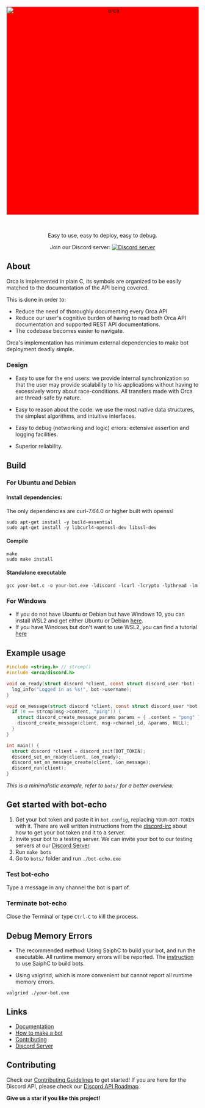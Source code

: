 <div align="center">
  <br />
  <p>
    <a href="https://cee-studio.github.io/orca"><img src="https://raw.githubusercontent.com/cee-studio/orca-docs/master/docs/source/images/logo.svg" width="546" alt="orca" style="background-color:red;" /></a>
  </p>
  <br />
  <p>
    Easy to use, easy to deploy, easy to debug.
  </p>
  <p>
    Join our Discord server: <a href="https://discord.gg/2jfycwXVM3"><img src="https://img.shields.io/discord/562694099887587338?color=5865F2&logo=discord&logoColor=white" alt="Discord server" /></a>
  </p>
</div>

## About

Orca is implemented in plain C, its symbols are organized to be easily matched to the documentation of the API being covered.

This is done in order to:
* Reduce the need of thoroughly documenting every Orca API
* Reduce our user's cognitive burden of having to read both Orca API documentation and supported REST API documentations. 
* The codebase becomes easier to navigate.

Orca's implementation has minimum external dependencies to make bot deployment deadly simple.

### Design

- Easy to use for the end users: we provide internal synchronization
  so that the user may provide scalability to his applications without
  having to excessively worry about race-conditions. All transfers made
  with Orca are thread-safe by nature.

- Easy to reason about the code: we use the most native data structures,
   the simplest algorithms, and intuitive interfaces.

- Easy to debug (networking and logic) errors: extensive assertion 
  and logging facilities.

- Superior reliability.

## Build
### For Ubuntu and Debian
#### Install dependencies:

The only dependencies are curl-7.64.0 or higher built with openssl
```
sudo apt-get install -y build-essential 
sudo apt-get install -y libcurl4-openssl-dev libssl-dev
```

#### Compile

```
make
sudo make install
```

#### Standalone executable
```
gcc your-bot.c -o your-bot.exe -ldiscord -lcurl -lcrypto -lpthread -lm
```

### For Windows

* If you do not have Ubuntu or Debian but have Windows 10, you can install WSL2 and get either Ubuntu or Debian [here](https://docs.microsoft.com/en-us/windows/wsl/install-win10).
* If you have Windows but don't want to use WSL2, you can find a tutorial [here](/docs/BUILDING_WITH_WINDOWS.md)

## Example usage

```c
#include <string.h> // strcmp()
#include <orca/discord.h>

void on_ready(struct discord *client, const struct discord_user *bot) {
  log_info("Logged in as %s!", bot->username);
}

void on_message(struct discord *client, const struct discord_user *bot, const struct discord_message *msg) {
  if (0 == strcmp(msg->content, "ping")) {
    struct discord_create_message_params params = { .content = "pong" };
    discord_create_message(client, msg->channel_id, &params, NULL);
  }
}

int main() {
  struct discord *client = discord_init(BOT_TOKEN);
  discord_set_on_ready(client, &on_ready);
  discord_set_on_message_create(client, &on_message);
  discord_run(client);
}
```
*This is a minimalistic example, refer to `bots/` for a better overview.*

## Get started with bot-echo

1. Get your bot token and paste it in `bot.config`, 
   replacing `YOUR-BOT-TOKEN` with it. There are 
   well written instructions from the 
   [discord-irc](https://github.com/reactiflux/discord-irc/wiki/Creating-a-discord-bot-&-getting-a-token)
   about how to get your bot token and it to a server.
2. Invite your bot to a testing server. We can invite your
   bot to our testing servers at our [Discord Server](https://discord.gg/2jfycwXVM3).
3. Run `make bots`
4. Go to `bots/` folder and run `./bot-echo.exe`

### Test bot-echo
Type a message in any channel the bot is part of.

### Terminate bot-echo
Close the Terminal or type `Ctrl-C` to kill the process.

## Debug Memory Errors
* The recommended method: 
  Using SaiphC to build your bot, and run the executable.  All runtime memory errors will be reported. 
  The [instruction](docs/SAIPHC.md) to use SaiphC to build bots.

* Using valgrind, which is more convenient but cannot report all runtime memory errors. 
```
valgrind ./your-bot.exe 
```

## Links

- [Documentation](https://cee-studio.github.io/orca/)
- [How to make a bot](docs/BUILDING_A_BOT.md)
- [Contributing](docs/CONTRIBUTING.md)
- [Discord Server](https://discord.gg/2jfycwXVM3)

## Contributing
Check our [Contributing Guidelines](docs/CONTRIBUTING.md) to get started! If you are here for the Discord API, please check our [Discord API Roadmap](docs/DISCORD_ROADMAP.md).

**Give us a star if you like this project!**
